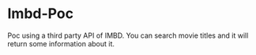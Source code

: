 # Imbd-Poc

Poc using a third party API of IMBD. 
You can search movie titles and it will return some information about it.
